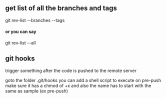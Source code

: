 ## get list of all the branches and tags
git rev-list --branches --tags

#### or you can say 

git rev-list --all


## git hooks
trigger something after the code is pushed to the remote server

goto the folder .git/hooks
you can add a shell script to execute on pre-push
make sure it has a chmod of +x 
and also the name has to start with the same as sample (ex pre-push)
